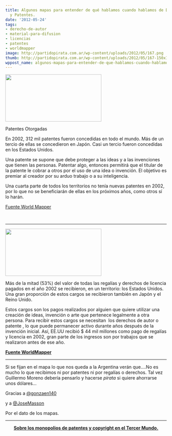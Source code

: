 ```yaml
---
title: Algunos mapas para entender de qué hablamos cuando hablamos de Derecho de Autor
  y Patentes.
date: '2012-05-24'
tags:
- derecho-de-autor
- material-para-difusion
- licencias
- patentes
- worldmapper
image: http://partidopirata.com.ar/wp-content/uploads/2012/05/167.png
thumb: http://partidopirata.com.ar/wp-content/uploads/2012/05/167-150x150.png
wppost_name: algunos-mapas-para-entender-de-que-hablamos-cuando-hablamos-de-derecho-de-autor-y-patentes
---
```


<a href="http://partidopirata.com.ar/wp-content/uploads/2012/05/167.png"><img class="size-medium wp-image-4557" title="167" src="http://partidopirata.com.ar/wp-content/uploads/2012/05/167-300x147.png" alt="" width="300" height="147" /></a>


Patentes Otorgadas

En 2002, 312 mil patentes fueron concedidas en todo el mundo. Más de un tercio de ellas se concedieron en Japón. Casi un tercio fueron concedidas en los Estados Unidos.

Una patente se supone que debe proteger a las ideas y a las invenciones que tienen las personas. Patentar algo, entonces permitirá que el titular de la patente le cobrar a otros por el uso de una idea o invención. El objetivo es premiar al creador por su arduo trabajo o a su inteligencia.

Una cuarta parte de todos los territorios no tenía nuevas patentes en 2002, por lo que no se beneficiarán de ellas en los próximos años, como otros sí lo harán.

<a href="http://www.worldmapper.org/display.php?selected=167" target="_blank">Fuente World Mapper</a>

&nbsp;

<hr />

<a href="http://partidopirata.com.ar/wp-content/uploads/2012/05/168.png"><img class="size-medium wp-image-4558" title="168" src="http://partidopirata.com.ar/wp-content/uploads/2012/05/168-300x147.png" alt="" width="300" height="147" /></a>


Más de la mitad (53%) del valor de todas las regalías y derechos de licencia pagados en el año 2002 se recibieron, en un territorio: los Estados Unidos. Una gran proporción de estos cargos se recibieron también en Japón y el Reino Unido.

Estos cargos son los pagos realizados por alguien que quiere utilizar una creación de ideas, invención o arte que pertenece legalmente a otra persona. Para recibir estos cargos se necesitan  los derechos de autor o patente , lo que puede permanecer activo durante años después de la invención inicial. Así, EE.UU recibió $ 44 mil millones como pago de regalías y licencia en 2002, gran parte de los ingresos son por trabajos que se realizaron antes de ese año.

<strong><a href="http://www.worldmapper.org/display.php?selected=168" target="_blank">Fuente WorldMapper</a></strong>

<hr />

Si se fijan en el mapa lo que nos queda a la Argentina verán que....No es mucho lo que recibimos ni por patentes ni por regalías o derechos.
Tal vez Guillermo Moreno debería pensarlo y hacerse <em>pirata</em> si quiere ahorrarse unos dólares...

Gracias a <a href="https://twitter.com/#@gonzaen140" target="_blank">@gonzaen140</a>

y a
<a href="https://twitter.com/@JoseMasson" target="_blank">@JoseMasson</a>

Por el dato de los mapas.

<hr />
<p style="text-align: center;"><strong><a href="http://partidopirata.com.ar/4560/los-monopolios-del-copyright-y-de-patentes-son-una-explotacion-inmoral-del-tercer-mundo">Sobre los monopolios de patentes y copyright en el Tercer Mundo.</a></strong>
</p>
